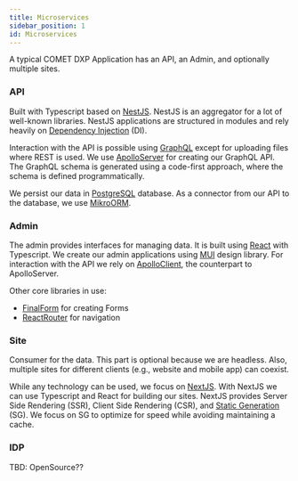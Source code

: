 ```yaml
---
title: Microservices
sidebar_position: 1
id: Microservices
---
```


A typical COMET DXP Application has an API, an Admin, and optionally multiple sites.

### API

Built with Typescript based on [NestJS](https://nestjs.com/). NestJS is an aggregator for a lot of well-known libraries. NestJS applications are structured in modules and rely heavily on [Dependency Injection](https://inversify.io/) (DI).

Interaction with the API is possible using [GraphQL](https://graphql.org/) except for uploading files where REST is used. We use [ApolloServer](https://www.apollographql.com/) for creating our GraphQL API. The GraphQL schema is generated using a code-first approach, where the schema is defined programmatically.

We persist our data in [PostgreSQL](https://www.postgresql.org/) database. As a connector from our API to the database, we use [MikroORM](https://mikro-orm.io/).

### Admin

The admin provides interfaces for managing data. It is built using [React](https://reactjs.org/) with Typescript. We create our admin applications using [MUI](https://mui.com/) design library. For interaction with the API we rely on [ApolloClient](https://www.apollographql.com/docs/react/), the counterpart to ApolloServer.

Other core libraries in use:

-   [FinalForm](https://final-form.org/react) for creating Forms
-   [ReactRouter](https://reactrouter.com/) for navigation

### Site

Consumer for the data. This part is optional because we are headless. Also, multiple sites for different clients (e.g., website and mobile app) can coexist.

While any technology can be used, we focus on [NextJS](https://nextjs.org/). With NextJS we can use Typescript and React for building our sites. NextJS provides Server Side Rendering (SSR), Client Side Rendering (CSR), and [Static Generation](https://nextjs.org/docs/basic-features/pages#pre-rendering) (SG). We focus on SG to optimize for speed while avoiding maintaining a cache.

### IDP

TBD: OpenSource??
